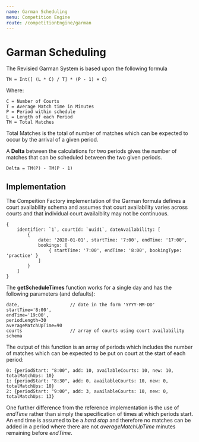 ```yaml
---
name: Garman Scheduling
menu: Competition Engine
route: /competitionEngine/garman
---
```


# Garman Scheduling

The Revisied Garman System is based upon the following formula

    TM = Int([ (L * C) / T] * (P - 1) + C)

Where:

    C = Number of Courts
    T = Average Match time in Minutes
    P = Period within schedule
    L = Length of each Period
    TM = Total Matches

Total Matches is the total of number of matches which can be expected to occur by the arrival of a given period.

A **Delta** between the calculations for two periods gives the number of matches that can be scheduled between the two given periods.

    Delta = TM(P) - TM(P - 1)

## Implementation

The Compeition Factory implementation of the Garman formula defines a court availability schema and assumes that court availability varies across courts and that individual court availaiblity may not be continuous.

    {
        identifier: `1`, courtId: `uuid1`, dateAvailability: [
            {
                date: '2020-01-01', startTime: '7:00', endTime: '17:00',
                bookings: [
                    { startTime: '7:00', endTime: '8:00', bookingType: 'practice' }
                ]
            }
        ]
    }

The **getScheduleTimes** function works for a single day and has the following parameters (and defaults):

    date,                   // date in the form 'YYYY-MM-DD'
    startTime='8:00',
    endTime='19:00',
    periodLength=30
    averageMatchUpTime=90
    courts                  // array of courts using court availability schema

The output of this function is an array of periods which includes the number of matches which can be expected to be put on court at the start of each period:

    0: {periodStart: "8:00", add: 10, availableCourts: 10, new: 10, totalMatchUps: 10}
    1: {periodStart: "8:30", add: 0, availableCourts: 10, new: 0, totalMatchUps: 10}
    2: {periodStart: "9:00", add: 3, availableCourts: 10, new: 0, totalMatchUps: 13}

One further difference from the reference implementation is the use of _endTime_ rather than simply the specification of times at which periods start. An end time is assumed to be a _hard stop_ and therefore no matches can be added in a period where there are not _averageMatchUpTime_ minutes remaining before _endTime_.
